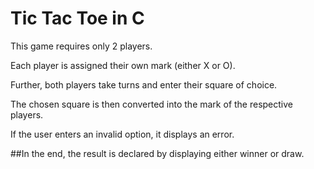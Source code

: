 # Tic Tac Toe in C

This game requires only 2 players.

Each player is assigned their own mark (either X or O).

Further, both players take turns and enter their square of choice.

The chosen square is then converted into the mark of the respective players.

If the user enters an invalid option, it displays an error.

##In the end, the result is declared by displaying either winner or draw.
